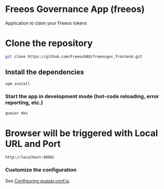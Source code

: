 # Freeos Governance App (freeos)

Application to claim your Freeos tokens

# Clone the repository
```bash
git clone https://github.com/FreeosDAO/freeosgov_frontend.git
```

## Install the dependencies
```bash
npm install
```

### Start the app in development mode (hot-code reloading, error reporting, etc.)
```bash
quasar dev
```

# Browser will be triggered with Local URL and Port 
```bash
http://localhost:8080/
```


### Customize the configuration
See [Configuring quasar.conf.js](https://quasar.dev/quasar-cli/quasar-conf-js).
